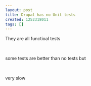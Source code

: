 ```yaml
---
layout: post
title: Drupal has no Unit tests
created: 1252318011
tags: []
---
```

<p>
They are all functioal tests
</p>
<p>
&nbsp;
</p>
<p>
some tests are better than no tests but
</p>
<p>
&nbsp;
</p>
<p>
very slow 
</p>
